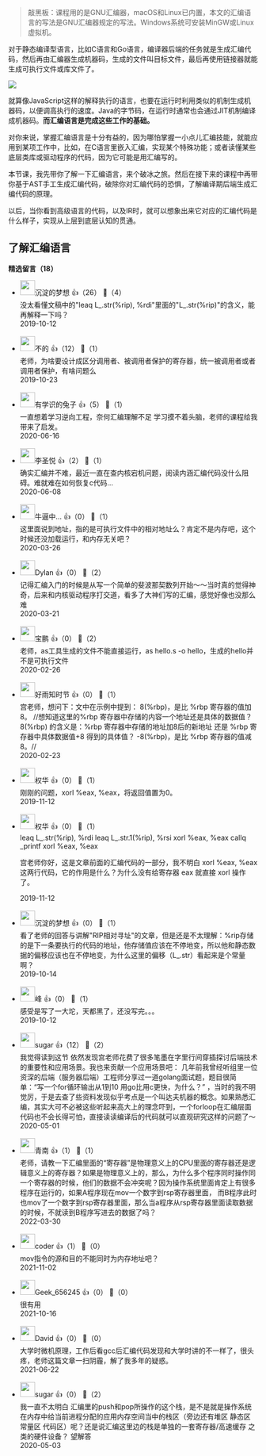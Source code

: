 > 敲黑板：课程用的是GNU汇编器，macOS和Linux已内置，本文的汇编语言的写法是GNU汇编器规定的写法。Windows系统可安装MinGW或Linux虚拟机。

对于静态编译型语言，比如C语言和Go语言，编译器后端的任务就是生成汇编代码，然后再由汇编器生成机器码，生成的文件叫目标文件，最后再使用链接器就能生成可执行文件或库文件了。

![](https://static001.geekbang.org/resource/image/fe/76/feadbf7a473c420d0693c249b48e0e76.jpg?wh=1142%2A169)

就算像JavaScript这样的解释执行的语言，也要在运行时利用类似的机制生成机器码，以便调高执行的速度。Java的字节码，在运行时通常也会通过JIT机制编译成机器码。**而汇编语言是完成这些工作的基础。**

对你来说，掌握汇编语言是十分有益的，因为哪怕掌握一小点儿汇编技能，就能应用到某项工作中，比如，在C语言里嵌入汇编，实现某个特殊功能；或者读懂某些底层类库或驱动程序的代码，因为它可能是用汇编写的。

本节课，我先带你了解一下汇编语言，来个破冰之旅。然后在接下来的课程中再带你基于AST手工生成汇编代码，破除你对汇编代码的恐惧，了解编译期后端生成汇编代码的原理。

以后，当你看到高级语言的代码，以及IR时，就可以想象出来它对应的汇编代码是什么样子，实现从上层到底层认知的贯通。

## 了解汇编语言
<div><strong>精选留言（18）</strong></div><ul>
<li><img src="https://static001.geekbang.org/account/avatar/00/11/f6/e3/e4bcd69e.jpg" width="30px"><span>沉淀的梦想</span> 👍（26） 💬（4）<div>没太看懂文稿中的&quot;leaq    L_.str(%rip), %rdi&quot;里面的&quot;L_.str(%rip)&quot;的含义，能再解释一下吗？</div>2019-10-12</li><br/><li><img src="https://static001.geekbang.org/account/avatar/00/12/fe/21/cd5e5fd8.jpg" width="30px"><span>不的</span> 👍（12） 💬（1）<div>老师，为啥要设计成区分调用者、被调用者保护的寄存器，统一被调用者或者调用者保护，有啥问题么</div>2019-10-23</li><br/><li><img src="http://thirdwx.qlogo.cn/mmopen/vi_32/Q0j4TwGTfTIicr82CnrdEjibibAvyeKRQHszSzIAqoCWxN0kqC442XcjEae6S9j6NDtKLpg4Da4CUQQeUFUicWqiaDw/132" width="30px"><span>有学识的兔子</span> 👍（5） 💬（1）<div>一直想着学习逆向工程，奈何汇编理解不足 学习摸不着头脑，老师的课程给我带来了启发。</div>2020-06-16</li><br/><li><img src="https://static001.geekbang.org/account/avatar/00/19/00/1b/eee13196.jpg" width="30px"><span>李圣悦</span> 👍（2） 💬（1）<div>确实汇编并不难，最近一直在查内核宕机问题，阅读内涵汇编代码没什么阻碍。难就难在如何恢复c代码…</div>2020-06-08</li><br/><li><img src="https://static001.geekbang.org/account/avatar/00/12/46/2e/1017900c.jpg" width="30px"><span>牛逼中…</span> 👍（0） 💬（1）<div>这里面说到地址，指的是可执行文件中的相对地址么？肯定不是内存吧，这个时候还没加载运行，和内存无关吧？</div>2020-03-26</li><br/><li><img src="https://static001.geekbang.org/account/avatar/00/0f/df/6c/5af32271.jpg" width="30px"><span>Dylan</span> 👍（0） 💬（2）<div>记得汇编入门的时候是从写一个简单的斐波那契数列开始～～当时真的觉得神奇，后来和内核驱动程序打交道，看多了大神们写的汇编，感觉好像也没那么难</div>2020-03-21</li><br/><li><img src="https://static001.geekbang.org/account/avatar/00/12/7a/6e/cec25432.jpg" width="30px"><span>宝鹏</span> 👍（0） 💬（2）<div>老师，as工具生成的文件不能直接运行，as hello.s -o hello，生成的hello并不是可执行文件</div>2020-02-26</li><br/><li><img src="https://static001.geekbang.org/account/avatar/00/13/01/37/812d50ab.jpg" width="30px"><span>好雨知时节</span> 👍（0） 💬（1）<div>宫老师，想问下：文中在示例中提到：
8(%rbp)，是比 %rbp 寄存器的值加 8。 &#47;&#47;想知道这里的%rbp 寄存器中存储的内容一个地址还是具体的数据值？8(%rbp) 的含义是：%rbp 寄存器中存储的地址加8后的新地址 还是 %rbp 寄存器中具体数据值+8 得到的具体值？
-8(%rbp)，是比 %rbp 寄存器的值减 8。&#47;&#47;</div>2020-02-23</li><br/><li><img src="https://static001.geekbang.org/account/avatar/00/15/2b/84/3fe59164.jpg" width="30px"><span>权华</span> 👍（0） 💬（1）<div>刚刚的问题，xorl    %eax, %eax，将返回值置为0。</div>2019-11-12</li><br/><li><img src="https://static001.geekbang.org/account/avatar/00/15/2b/84/3fe59164.jpg" width="30px"><span>权华</span> 👍（0） 💬（1）<div>leaq    L_.str(%rip), %rdi    
leaq    L_.str.1(%rip), %rsi    
xorl    %eax, %eax    
callq   _printf    
xorl    %eax, %eax

宫老师你好，这是文章前面的汇编代码的一部分，我不明白 xorl    %eax, %eax 这两行代码，它的作用是什么？为什么没有给寄存器 eax 就直接 xorl 操作了。</div>2019-11-12</li><br/><li><img src="https://static001.geekbang.org/account/avatar/00/11/f6/e3/e4bcd69e.jpg" width="30px"><span>沉淀的梦想</span> 👍（0） 💬（1）<div>看了老师的回答与讲解&quot;RIP相对寻址&quot;的文章，但是还是不太理解：%rip存储的是下一条要执行的代码的地址，他存储值应该在不停地变，所以他和静态数据的偏移应该也在不停地变，为什么这里的偏移（L_.str）看起来是个常量啊？</div>2019-10-14</li><br/><li><img src="https://static001.geekbang.org/account/avatar/00/10/1d/13/31ea1b0b.jpg" width="30px"><span>峰</span> 👍（0） 💬（1）<div>感受是写了一大坨，天都黑了，还没写完。。。</div>2019-10-12</li><br/><li><img src="https://static001.geekbang.org/account/avatar/00/11/ce/c6/958212b5.jpg" width="30px"><span>sugar</span> 👍（12） 💬（2）<div>我觉得读到这节 依然发现宫老师花费了很多笔墨在字里行间穿插探讨后端技术的重要性和应用场景。我也来贡献一个应用场景吧： 几年前我曾经听组里一位资深的后端（服务器后端）工程师分享过一道golang面试题，题目很简单：“写一个for循环输出从1到10 用go比用c更快，为什么？” ，当时的我不明觉厉，于是去查了些资料发现似乎考点是一个叫达夫机器的概念。如果熟悉汇编，其实大可不必被这些听起来高大上的理念吓到，一个forloop在汇编层面代码也不会长得可怕，直接读读编译后的代码就可以直观研究这样的问题了～</div>2020-05-01</li><br/><li><img src="https://static001.geekbang.org/account/avatar/00/1a/8e/7d/cfe91f29.jpg" width="30px"><span>青南</span> 👍（1） 💬（1）<div>老师，请教一下汇编里面的“寄存器”是物理意义上的CPU里面的寄存器还是逻辑意义上的寄存器？如果是物理意义上的，那么，为什么多个程序同时操作同一个寄存器的时候，他们的数据不会冲突呢？因为操作系统里面肯定上有很多程序在运行的，如果A程序现在mov一个数字到rsp寄存器里面， 而B程序此时也mov了一个数字到rsp寄存器里面，那么当a程序从rsp寄存器里面读取数据的时候，不就读到B程序写进去的数据了吗？</div>2022-03-30</li><br/><li><img src="https://static001.geekbang.org/account/avatar/00/2b/1a/1c/d160d44b.jpg" width="30px"><span>coder</span> 👍（1） 💬（0）<div>mov指令的源和目的不能同时为内存地址吧？</div>2021-11-02</li><br/><li><img src="" width="30px"><span>Geek_656245</span> 👍（0） 💬（0）<div>很有用</div>2021-10-16</li><br/><li><img src="https://static001.geekbang.org/account/avatar/00/17/07/19/76943b89.jpg" width="30px"><span>David</span> 👍（0） 💬（0）<div>大学时微机原理，工作后看gcc后汇编代码发现和大学时讲的不一样了，很头疼，老师这篇文章一扫阴霾，解了我多年的疑惑。</div>2021-06-22</li><br/><li><img src="https://static001.geekbang.org/account/avatar/00/11/ce/c6/958212b5.jpg" width="30px"><span>sugar</span> 👍（0） 💬（2）<div>我一直不太明白 汇编里的push和pop所操作的这个栈，是不是就是操作系统在内存中给当前进程分配的应用内存空间当中的栈区（旁边还有堆区 静态区 常量区 代码区）呢？还是说汇编这里边的栈是单独的一套寄存器&#47;高速缓存 之类的硬件设备？ 望解答 </div>2020-05-03</li><br/>
</ul>